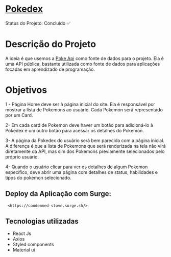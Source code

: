 # [Pokedex](https://condemned-stove.surge.sh/)
Status do Projeto: Concluido :white_check_mark:

# Descrição do Projeto
A ideia é que usemos a [Poke Api](https://pokeapi.co/) como fonte de dados para o projeto. Ela é uma API pública, bastante utilizada como fonte de dados para aplicações focadas em aprendizado de programação.

# Objetivos

1 - Página Home deve ser à página inicial do site. Ela é responsável por mostrar a lista de Pokemons ao usuário. Cada Pokemon será representado por um Card.

2- Em cada card de Pokemon deve haver um botão para adicioná-lo à Pokedex e um outro botão para acessar os detalhes do Pokemon.

3- A página da Pokedex do usuário será bem parecida com a página inicial. A diferença é que a lista de Pokemons que será renderizada na tela não virá diretamente da API, mas sim dos Pokemons previamente selecionados pelo próprio usuário.
    
4- Quando o usuário clicar para ver os detalhes de algum Pokemon específico, deve abrir uma página com detalhes de status, habilidades e tipos do pokemon selecionado.



## Deploy da Aplicação com Surge: 

	 <https://condemned-stove.surge.sh/>

## Tecnologias utilizadas

-   React Js
-   Axios
-   Styled components
-  Material ui

